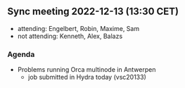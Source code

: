 ## Sync meeting 2022-12-13 (13:30 CET)

- attending: Engelbert, Robin, Maxime, Sam
- not attending: Kenneth, Alex, Balazs

### Agenda

- Problems running Orca multinode in Antwerpen
    - job submitted in Hydra today (vsc20133)
